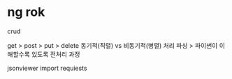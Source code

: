 # ng rok

crud

get > post > put > delete
동기적(직렬) vs 비동기적(병렬) 처리
파싱 > 파이썬이 이해할수록 있도록 전처리 과정

jsonviewer
import requiests

